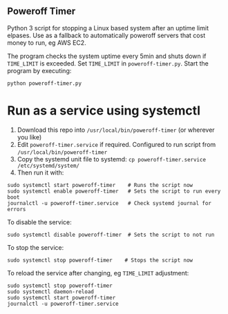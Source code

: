 Poweroff Timer
-----------------------------

Python 3 script for stopping a Linux based system after an uptime limit elpases. Use as a fallback to automatically poweroff servers that cost money to run, eg AWS EC2.

The program checks the system uptime every 5min and shuts down if `TIME_LIMIT` is exceeded. Set `TIME_LIMIT` in `poweroff-timer.py`. Start the program by executing:

    python poweroff-timer.py

# Run as a service using systemctl

1. Download this repo into `/usr/local/bin/poweroff-timer` (or wherever you like)
1. Edit `poweroff-timer.service` if required. Configured to run script from `/usr/local/bin/poweroff-timer`
1. Copy the systemd unit file to systemd: `cp poweroff-timer.service /etc/systemd/system/`
1. Then run it with:

```
sudo systemctl start poweroff-timer    # Runs the script now
sudo systemctl enable poweroff-timer   # Sets the script to run every boot
journalctl -u poweroff-timer.service   # Check systemd journal for errors
```

To disable the service:

```
sudo systemctl disable poweroff-timer  # Sets the script to not run
```

To stop the service:

```
sudo systemctl stop poweroff-timer    # Stops the script now
```

To reload the service after changing, eg `TIME_LIMIT` adjustment:

```
sudo systemctl stop poweroff-timer
sudo systemctl daemon-reload
sudo systemctl start poweroff-timer
journalctl -u poweroff-timer.service
```
